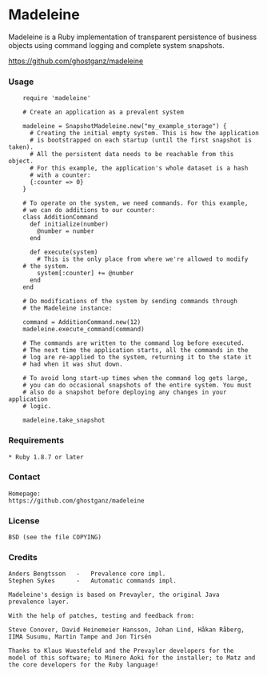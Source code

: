 # Madeleine

Madeleine is a Ruby implementation of transparent persistence of business
objects using command logging and complete system snapshots.

https://github.com/ghostganz/madeleine

### Usage

```
    require 'madeleine'

    # Create an application as a prevalent system

    madeleine = SnapshotMadeleine.new("my_example_storage") {
      # Creating the initial empty system. This is how the application
      # is bootstrapped on each startup (until the first snapshot is taken).
      # All the persistent data needs to be reachable from this object.
      # For this example, the application's whole dataset is a hash
      # with a counter:
      {:counter => 0}
    }

    # To operate on the system, we need commands. For this example,
    # we can do additions to our counter:
    class AdditionCommand
      def initialize(number)
        @number = number
      end

      def execute(system)
        # This is the only place from where we're allowed to modify
	# the system.
        system[:counter] += @number
      end
    end

    # Do modifications of the system by sending commands through
    # the Madeleine instance:

    command = AdditionCommand.new(12)
    madeleine.execute_command(command)

    # The commands are written to the command log before executed.
    # The next time the application starts, all the commands in the
    # log are re-applied to the system, returning it to the state it
    # had when it was shut down.

    # To avoid long start-up times when the command log gets large,
    # you can do occasional snapshots of the entire system. You must
    # also do a snapshot before deploying any changes in your application
    # logic.

    madeleine.take_snapshot
```

### Requirements

    * Ruby 1.8.7 or later

### Contact

    Homepage:
    https://github.com/ghostganz/madeleine

### License

    BSD (see the file COPYING)

### Credits

    Anders Bengtsson   -   Prevalence core impl.
    Stephen Sykes      -   Automatic commands impl.

    Madeleine's design is based on Prevayler, the original Java
    prevalence layer.

    With the help of patches, testing and feedback from:

    Steve Conover, David Heinemeier Hansson, Johan Lind, Håkan Råberg,
    IIMA Susumu, Martin Tampe and Jon Tirsén

    Thanks to Klaus Wuestefeld and the Prevayler developers for the
    model of this software; to Minero Aoki for the installer; to Matz and
    the core developers for the Ruby language!
